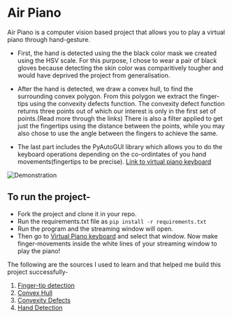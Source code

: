 # Air Piano


Air Piano is a computer vision based project that allows you to play a virtual piano through hand-gesture.

* First, the hand is detected using the the black color mask we created using the HSV scale. For this purpose, I chose to wear a pair of black gloves because detecting the skin color was comparitively tougher and would have deprived the project from generalisation.

* After the hand is detected, we draw a convex hull, to find the surrounding convex polygon. From this polygon we extract the finger-tips using the convexity defects function. The convexity defect function returns three points out of which our interest is only in the first set of points.(Read more through the links)
There is also a filter applied to get just the fingertips using the distance between the points, while you may also chose to use the angle between the fingers to achieve the same.

* The last part includes the PyAutoGUI library which allows you to do the keyboard operations depending on the co-ordintates of you hand movements(fingertips to be precise).
[Link to virtual piano keyboard](https://www.onlinepianist.com/virtual-piano)

![Demonstration](https://github.com/umar07/OpenCV-Projects/blob/main/Air-Piano/airpiano.png?raw=true "Demonstration picture")

## To run the project-
* Fork the project and clone it in your repo.
* Run the requirements.txt file as 
`pip install -r requirements.txt`
* Run the program and the streaming window will open.
* Then go to [Virtual Piano keyboard](https://www.onlinepianist.com/virtual-piano) and select that window. Now make finger-movements inside the white lines of your streaming window to play the piano!



The following are the sources I used to learn and that helped me build this project successfully-
1. [Finger-tip detection](https://abnerrjo.github.io/blog/2015/11/15/fingertip-detection-on-opencv/)
2. [Convex Hull](https://docs.opencv.org/3.4/d7/d1d/tutorial_hull.html)
3. [Convexity Defects](https://opencv-python-tutroals.readthedocs.io/en/latest/py_tutorials/py_imgproc/py_contours/py_contours_more_functions/py_contours_more_functions.html)
4. [Hand Detection](https://medium.com/analytics-vidhya/hand-detection-and-finger-counting-using-opencv-python-5b594704eb08)

